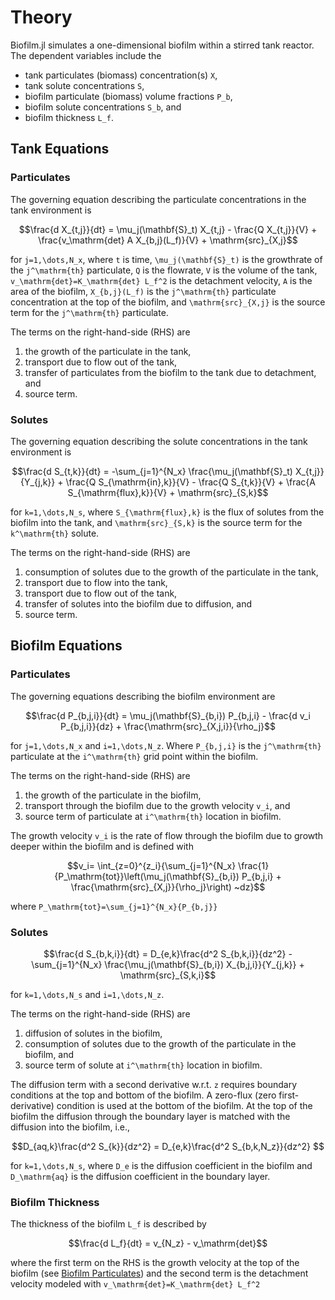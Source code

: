 # Theory

Biofilm.jl simulates a one-dimensional biofilm within a stirred tank reactor.  The dependent variables include the 
- tank particulates (biomass) concentration(s) ``X``,
- tank solute concentrations ``S``,
- biofilm particulate (biomass) volume fractions ``P_b``,
- biofilm solute concentrations ``S_b``, and
- biofilm thickness ``L_f``. 

## Tank Equations
### Particulates
The governing equation describing the particulate concentrations in the tank environment is
```math
\frac{d X_{t,j}}{dt} = \mu_j(\mathbf{S}_t) X_{t,j} - \frac{Q X_{t,j}}{V} + \frac{v_\mathrm{det} A X_{b,j}(L_f)}{V} + \mathrm{src}_{X,j}
```
for ``j=1,\dots,N_x``, where ``t`` is time, ``\mu_j(\mathbf{S}_t)`` is the growthrate of the ``j^\mathrm{th}`` particulate, ``Q`` is the flowrate, ``V`` is the volume of the tank, ``v_\mathrm{det}=K_\mathrm{det} L_f^2`` is the detachment velocity, ``A`` is the area of the biofilm, ``X_{b,j}(L_f)`` is the ``j^\mathrm{th}`` particulate concentration at the top of the biofilm, and ``\mathrm{src}_{X,j}`` is the source term for the ``j^\mathrm{th}`` particulate. 

The terms on the right-hand-side (RHS) are 
1) the growth of the particulate in the tank, 
2) transport due to flow out of the tank, 
3) transfer of particulates from the biofilm to the tank due to detachment, and
4) source term.

### Solutes
The governing equation describing the solute concentrations in the tank environment is
```math
\frac{d S_{t,k}}{dt} = -\sum_{j=1}^{N_x} \frac{\mu_j(\mathbf{S}_t) X_{t,j}}{Y_{j,k}} + \frac{Q S_{\mathrm{in},k}}{V} - \frac{Q S_{t,k}}{V} + \frac{A S_{\mathrm{flux},k}}{V} + \mathrm{src}_{S,k}
```
for ``k=1,\dots,N_s``, where ``S_{\mathrm{flux},k}`` is the flux of solutes from the biofilm into the tank, and ``\mathrm{src}_{S,k}`` is the source term for the ``k^\mathrm{th}`` solute. 

The terms on the right-hand-side (RHS) are 
1) consumption of solutes due to the growth of the particulate in the tank, 
2) transport due to flow into the tank, 
3) transport due to flow out of the tank,
4) transfer of solutes into the biofilm due to diffusion, and
5) source term.
   
## Biofilm Equations
### Particulates
The governing equations describing the biofilm environment are
```math
\frac{d P_{b,j,i}}{dt} = 
\mu_j(\mathbf{S}_{b,i}) P_{b,j,i} 
- \frac{d v_i P_{b,j,i}}{dz} 
+ \frac{\mathrm{src}_{X,j,i}}{\rho_j}
```
for ``j=1,\dots,N_x`` and ``i=1,\dots,N_z``. Where ``P_{b,j,i}`` is the ``j^\mathrm{th}`` particulate at the ``i^\mathrm{th}`` grid point within the biofilm. 

The terms on the right-hand-side (RHS) are 
1) the growth of the particulate in the biofilm, 
2) transport through the biofilm due to the growth velocity ``v_i``, and 
3) source term of particulate at ``i^\mathrm{th}`` location in biofilm.

The growth velocity ``v_i`` is the rate of flow through the biofilm due to growth deeper within the biofilm and is defined with
```math
v_i=  \int_{z=0}^{z_i}{\sum_{j=1}^{N_x} \frac{1}{P_\mathrm{tot}}\left(\mu_j(\mathbf{S}_{b,i}) P_{b,j,i} + \frac{\mathrm{src}_{X,j}}{\rho_j}\right) ~dz}
```
where ``P_\mathrm{tot}=\sum_{j=1}^{N_x}{P_{b,j}}``
   
### Solutes
```math
\frac{d S_{b,k,i}}{dt} = 
D_{e,k}\frac{d^2 S_{b,k,i}}{dz^2} 
- \sum_{j=1}^{N_x} \frac{\mu_j(\mathbf{S}_{b,i}) X_{b,j,i}}{Y_{j,k}}
+ \mathrm{src}_{S,k,i}
```
for ``k=1,\dots,N_s`` and ``i=1,\dots,N_z``.

The terms on the right-hand-side (RHS) are 
1) diffusion of solutes in the biofilm,
2) consumption of solutes due to the growth of the particulate in the biofilm, and
3) source term of solute at ``i^\mathrm{th}`` location in biofilm.

The diffusion term with a second derivative w.r.t. ``z`` requires boundary conditions at the top and bottom of the biofilm.  A zero-flux (zero first-derivative) condition is used at the bottom of the biofilm.  At the top of the biofilm the diffusion through the boundary layer is matched with the diffusion into the biofilm, i.e.,
```math
D_{aq,k}\frac{d^2 S_{k}}{dz^2} = D_{e,k}\frac{d^2 S_{b,k,N_z}}{dz^2} 
```
for ``k=1,\dots,N_s``, where ``D_e`` is the diffusion coefficient in the biofilm and ``D_\mathrm{aq}`` is the diffusion coefficient in the boundary layer. 

### Biofilm Thickness
The thickness of the biofilm ``L_f`` is described by 
```math
\frac{d L_f}{dt} = v_{N_z} - v_\mathrm{det}
```
where the first term on the RHS is the growth velocity at the top of the biofilm (see [Biofilm Particulates](#Particulates-2)) and the second term is the detachment velocity modeled with ``v_\mathrm{det}=K_\mathrm{det} L_f^2``